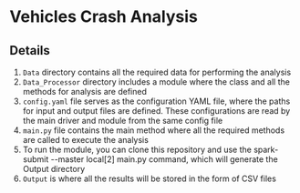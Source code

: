 # Vehicles Crash Analysis

## Details

1) `Data` directory contains all the required data for performing the analysis
2) `Data_Processor` directory includes a module where the class and all the methods for analysis are defined
3) `config.yaml` file serves as the configuration YAML file, where the paths for input and output files are defined. These configurations are read by the main driver and module from the same config file
4) `main.py` file contains the main method where all the required methods are called to execute the analysis
5) To run the module, you can clone this repository and use the spark-submit --master local[2] main.py command, which will generate the Output directory
6) `Output` is where all the results will be stored in the form of CSV files
